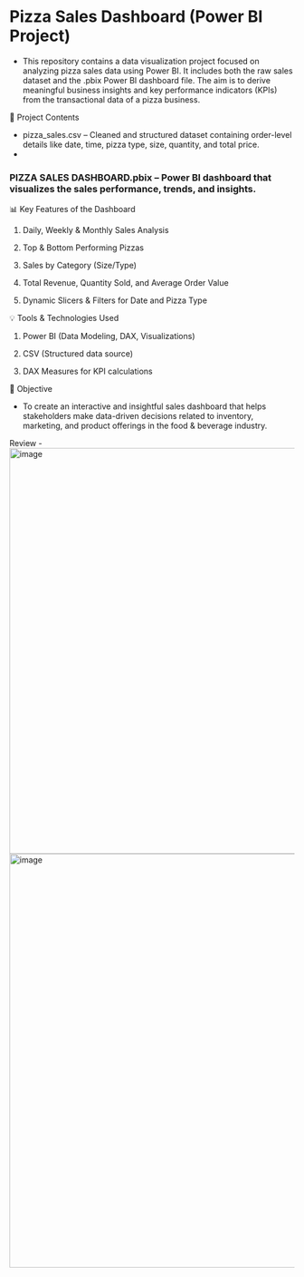  # Pizza Sales Dashboard (Power BI Project)

- This repository contains a data visualization project focused on analyzing pizza sales data using Power BI. It includes both the raw sales dataset and the .pbix Power BI dashboard file. The aim is to derive meaningful business insights and key performance indicators (KPIs) from the transactional data of a pizza business.

📁 Project Contents
- pizza_sales.csv – Cleaned and structured dataset containing order-level details like date, time, pizza type, size, quantity, and total price.
- 

### PIZZA SALES DASHBOARD.pbix – Power BI dashboard that visualizes the sales performance, trends, and insights.


📊 Key Features of the Dashboard
1) Daily, Weekly & Monthly Sales Analysis

2) Top & Bottom Performing Pizzas

3) Sales by Category (Size/Type)

4) Total Revenue, Quantity Sold, and Average Order Value

5) Dynamic Slicers & Filters for Date and Pizza Type



💡  Tools & Technologies Used
1) Power BI (Data Modeling, DAX, Visualizations)

2) CSV (Structured data source)

3) DAX Measures for KPI calculations
   

🎯 Objective
 - To create an interactive and insightful sales dashboard that helps stakeholders make data-driven decisions related to inventory, marketing, and product offerings in the food & beverage industry.

Review - 
<img width="1299" height="716" alt="image" src="https://github.com/user-attachments/assets/f451881d-85f2-4170-bc5a-570f2815b61d" />
<img width="1296" height="730" alt="image" src="https://github.com/user-attachments/assets/19d22cca-f866-44de-8416-47a2b1c5f79b" />







